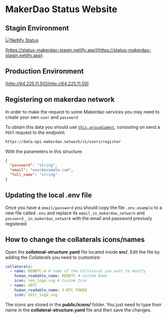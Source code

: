 # MakerDao Status Website

## Stagin Environment

[![Netlify Status](https://api.netlify.com/api/v1/badges/8bfbae5b-146c-49fd-a851-9ceb7bf32a13/deploy-status)](https://app.netlify.com/sites/status-makerdao-stagin/deploys)

[https://status-makerdao-stagin.netlify.app](https://status-makerdao-stagin.netlify.app)

## Production Environment

[http://64.225.11.50](http://64.225.11.50)

## Registering on makerdao network

In order to make the request to some Makerdao services you may need to create your own `user` and `password`

To obtain this data you should use [`this procediment`](https://data-api.makerdao.network/redoc#operation/register_user_v1_users_register_post), consisting on send a `POST` request to the endpoint:

```sh
https://data-api.makerdao.network/v1/users/register
```

With the parameters in this structure:

```json
{
  "password": "string",
  "email": "user@example.com",
  "full_name": "string"
}
```

## Updating the local .env file

Once you have a `email/password` you should copy the file `.env.example` to a new file called `.env` and replace its `email_in_makerdao_network` and `password__in_makerdao_network` with the email and password previusly registered

## How to change the collaterals icons/names

Open the **collateral-structure.yaml** file located inside **src/**. Edit the file by adding the Collaterals you need to customize:

```yaml
collaterals:
  - name: RENBTC-A # name of the Collateral you want to modify
    human_readable_name: RENBTC # Custom Name
    icon: ren_logo.svg # Custom Icon
  - name: XBTC
    human_readable_name: X-BTC-TOKEN
    icon: xbtc_logo.svg
```
The icons are stored in the **public/icons/** folder. You just need to type their name in the **collateral-structure.yaml** file and then save the changes.
